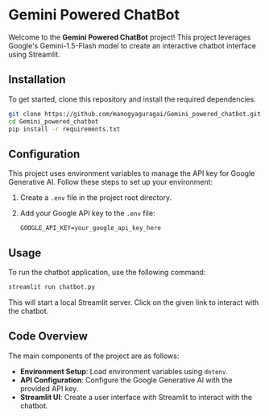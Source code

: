 # Gemini Powered ChatBot

Welcome to the **Gemini Powered ChatBot** project! This project leverages Google's Gemini-1.5-Flash model to create an interactive chatbot interface using Streamlit.

## Installation

To get started, clone this repository and install the required dependencies.

```bash
git clone https://github.com/manogyaguragai/Gemini_powered_chatbot.git
cd Gemini_powered_chatbot
pip install -r requirements.txt
```

## Configuration

This project uses environment variables to manage the API key for Google Generative AI. Follow these steps to set up your environment:

1. Create a `.env` file in the project root directory.
2. Add your Google API key to the `.env` file:

    ```plaintext
    GOOGLE_API_KEY=your_google_api_key_here
    ```

## Usage

To run the chatbot application, use the following command:

```bash
streamlit run chatbot.py
```

This will start a local Streamlit server. Click on the given link to interact with the chatbot.

## Code Overview

The main components of the project are as follows:

- **Environment Setup**: Load environment variables using `dotenv`.
- **API Configuration**: Configure the Google Generative AI with the provided API key.
- **Streamlit UI**: Create a user interface with Streamlit to interact with the chatbot.    

```